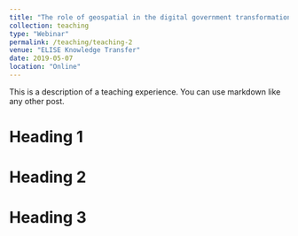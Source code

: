 ```yaml
---
title: "The role of geospatial in the digital government transformation"
collection: teaching
type: "Webinar"
permalink: /teaching/teaching-2
venue: "ELISE Knowledge Transfer"
date: 2019-05-07
location: "Online"
---
```


This is a description of a teaching experience. You can use markdown like any other post.

Heading 1
======

Heading 2
======

Heading 3
======
